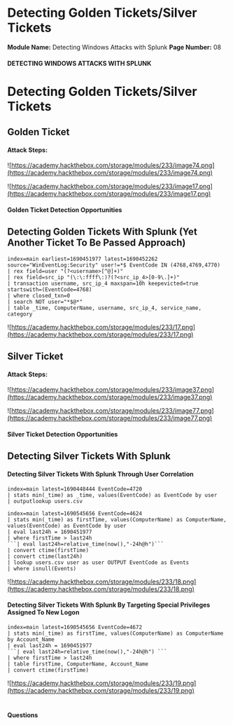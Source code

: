 <!--
 // Platform: Academy
// URL: https://academy.hackthebox.com/module/233/section/2529
// Platform Version: V1
// Module ID: 233
// Module Name: Detecting Windows Attacks with Splunk
// Module Difficulty: Medium
// Section ID: 2529
// Section Title: Detecting Golden Tickets/Silver Tickets
// Page Title: Hack The Box - Academy
// Page Number: 08
-->

# Detecting Golden Tickets/Silver Tickets

**Module Name:** Detecting Windows Attacks with Splunk **Page Number:** 08

#### 

#### DETECTING WINDOWS ATTACKS WITH SPLUNK

# Detecting Golden Tickets/Silver Tickets

## Golden Ticket

#### Attack Steps:

![https://academy.hackthebox.com/storage/modules/233/image74.png](https://academy.hackthebox.com/storage/modules/233/image74.png)

![https://academy.hackthebox.com/storage/modules/233/image17.png](https://academy.hackthebox.com/storage/modules/233/image17.png)

#### Golden Ticket Detection Opportunities

## Detecting Golden Tickets With Splunk (Yet Another Ticket To Be Passed Approach)

``` shell-session
index=main earliest=1690451977 latest=1690452262 source="WinEventLog:Security" user!=*$ EventCode IN (4768,4769,4770) 
| rex field=user "(?<username>[^@]+)"
| rex field=src_ip "(\:\:ffff\:)?(?<src_ip_4>[0-9\.]+)"
| transaction username, src_ip_4 maxspan=10h keepevicted=true startswith=(EventCode=4768)
| where closed_txn=0
| search NOT user="*$@*"
| table _time, ComputerName, username, src_ip_4, service_name, category
```

![https://academy.hackthebox.com/storage/modules/233/17.png](https://academy.hackthebox.com/storage/modules/233/17.png)

## Silver Ticket

#### Attack Steps:

![https://academy.hackthebox.com/storage/modules/233/image37.png](https://academy.hackthebox.com/storage/modules/233/image37.png)

![https://academy.hackthebox.com/storage/modules/233/image77.png](https://academy.hackthebox.com/storage/modules/233/image77.png)

#### Silver Ticket Detection Opportunities

## Detecting Silver Tickets With Splunk

#### Detecting Silver Tickets With Splunk Through User Correlation

``` shell-session
index=main latest=1690448444 EventCode=4720
| stats min(_time) as _time, values(EventCode) as EventCode by user
| outputlookup users.csv
```

``` shell-session
index=main latest=1690545656 EventCode=4624
| stats min(_time) as firstTime, values(ComputerName) as ComputerName, values(EventCode) as EventCode by user
| eval last24h = 1690451977
| where firstTime > last24h
```| eval last24h=relative_time(now(),"-24h@h")```
| convert ctime(firstTime)
| convert ctime(last24h)
| lookup users.csv user as user OUTPUT EventCode as Events
| where isnull(Events)
```

![https://academy.hackthebox.com/storage/modules/233/18.png](https://academy.hackthebox.com/storage/modules/233/18.png)

#### Detecting Silver Tickets With Splunk By Targeting Special Privileges Assigned To New Logon

``` shell-session
index=main latest=1690545656 EventCode=4672
| stats min(_time) as firstTime, values(ComputerName) as ComputerName by Account_Name
| eval last24h = 1690451977 
```| eval last24h=relative_time(now(),"-24h@h") ```
| where firstTime > last24h 
| table firstTime, ComputerName, Account_Name 
| convert ctime(firstTime)
```

![https://academy.hackthebox.com/storage/modules/233/19.png](https://academy.hackthebox.com/storage/modules/233/19.png)

# 

# 

#### Questions

####